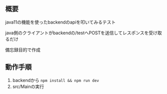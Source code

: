 ## 概要

java11の機能を使ったbackendのapiを叩いてみるテスト

java側のクライアントがbackendの/testへPOSTを送信してレスポンスを受け取るだけ

備忘録目的で作成

## 動作手順

1. backendから `npm install && npm run dev`
2. src/Mainの実行
